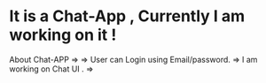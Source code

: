 # It is a Chat-App , Currently I am working on it !

About Chat-APP =>
   => User can Login using Email/password.
   => I am working on Chat UI .
   =>
   
